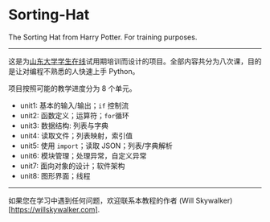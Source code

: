 # Sorting-Hat
The Sorting Hat from Harry Potter. For training purposes.

* * *

这是为[山东大学学生在线](https://www.online.sdu.edu.cn/online2016)试用期培训而设计的项目。全部内容共分为八次课，目的是让对编程不熟悉的人快速上手 Python。

项目按照可能的教学进度分为 8 个单元。
* unit1: 基本的输入/输出；`if` 控制流
* unit2: 函数定义；运算符；`for`循环
* unit3: 数据结构: 列表与字典
* unit4: 读取文件；列表映射，索引值
* unit5: 使用 `import`；读取 JSON；列表/字典解析
* unit6: 模块管理；处理异常，自定义异常
* unit7: 面向对象的设计；软件架构
* unit8: 图形界面；线程

* * *

如果您在学习中遇到任何问题，欢迎联系本教程的作者 (Will Skywalker)[https://willskywalker.com].
